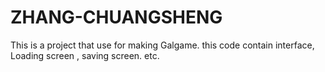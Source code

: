 # ZHANG-CHUANGSHENG
This is a project that use for making Galgame. this code contain interface, Loading screen , saving screen. etc.
